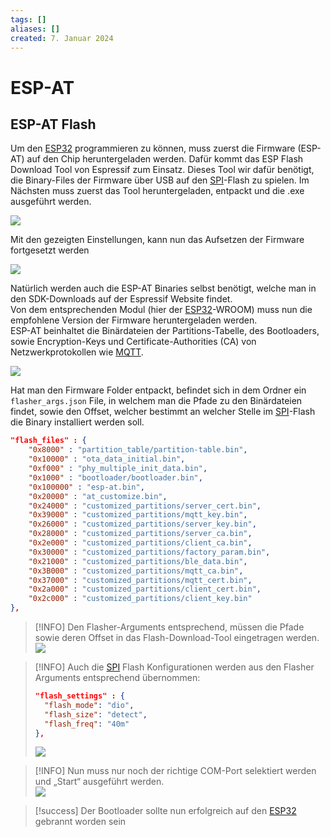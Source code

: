 ```yaml
---
tags: []
aliases: []
created: 7. Januar 2024
---
```


# ESP-AT

## ESP-AT Flash

Um den [ESP32](ESP32.md) programmieren zu können, muss zuerst die Firmware (ESP-AT) auf den Chip heruntergeladen werden. Dafür kommt das ESP Flash Download Tool von Espressif zum Einsatz. Dieses Tool wir dafür benötigt, die Binary-Files der Firmware über USB auf den [SPI](../../Digitaltechnik/Interfaces/SPI.md)-Flash zu spielen. Im Nächsten muss zuerst das Tool heruntergeladen, entpackt und die .exe ausgeführt werden.

![](assets/Flash_DL_Tools.png)

Mit den gezeigten Einstellungen, kann nun das Aufsetzen der Firmware fortgesetzt werden

![](assets/FlashDL-Folder.png)

Natürlich werden auch die ESP-AT Binaries selbst benötigt, welche man in den SDK-Downloads auf der Espressif Website findet.  
Von dem entsprechenden Modul (hier der [ESP32](ESP32.md)-WROOM) muss nun die empfohlene Version der Firmware heruntergeladen werden.  
ESP-AT beinhaltet die Binärdateien der Partitions-Tabelle, des Bootloaders, sowie Encryption-Keys und Certificate-Authorities (CA) von Netzwerkprotokollen wie [MQTT](MQTT.md).

![](assets/ESPATbins.png)

Hat man den Firmware Folder entpackt, befindet sich in dem Ordner ein `flasher_args.json` File, in welchem man die Pfade zu den Binärdateien findet, sowie den Offset, welcher bestimmt an welcher Stelle im [SPI](../../Digitaltechnik/Interfaces/SPI.md)-Flash die Binary installiert werden soll.

```json
"flash_files" : {
    "0x8000" : "partition_table/partition-table.bin",
    "0x10000" : "ota_data_initial.bin",
    "0xf000" : "phy_multiple_init_data.bin",
    "0x1000" : "bootloader/bootloader.bin",
    "0x100000" : "esp-at.bin",
    "0x20000" : "at_customize.bin",
    "0x24000" : "customized_partitions/server_cert.bin",
    "0x39000" : "customized_partitions/mqtt_key.bin",
    "0x26000" : "customized_partitions/server_key.bin",
    "0x28000" : "customized_partitions/server_ca.bin",
    "0x2e000" : "customized_partitions/client_ca.bin",
    "0x30000" : "customized_partitions/factory_param.bin",
    "0x21000" : "customized_partitions/ble_data.bin",
    "0x3B000" : "customized_partitions/mqtt_ca.bin",
    "0x37000" : "customized_partitions/mqtt_cert.bin",
    "0x2a000" : "customized_partitions/client_cert.bin",
    "0x2c000" : "customized_partitions/client_key.bin"
},
```

> [!INFO] Den Flasher-Arguments entsprechend, müssen die Pfade sowie deren Offset in das Flash-Download-Tool eingetragen werden.  
> ![](assets/Pasted%20image%2020230818003454.png)

> [!INFO] Auch die [SPI](../../Digitaltechnik/Interfaces/SPI.md) Flash Konfigurationen werden aus den Flasher Arguments entsprechend übernommen:
>
> ```json
>"flash_settings" : {
>	"flash_mode": "dio",
>	"flash_size": "detect",
>	"flash_freq": "40m"
>},
>```
>
>![](assets/Pasted%20image%2020230818003644.png)

> [!INFO] Nun muss nur noch der richtige COM-Port selektiert werden und „Start“ ausgeführt werden.  
> ![](assets/Pasted%20image%2020230818003709.png)

> [!success] Der Bootloader sollte nun erfolgreich auf den [ESP32](ESP32.md) gebrannt worden sein